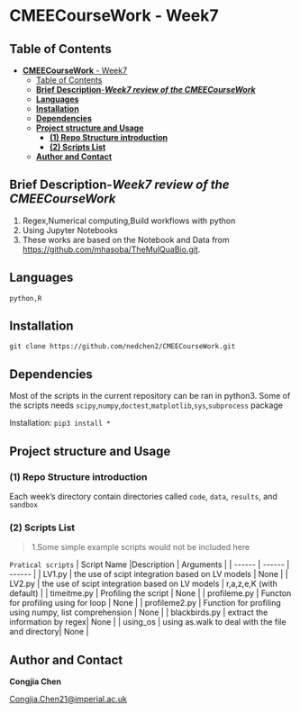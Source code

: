 # **CMEECourseWork** - Week7

## Table of Contents

- [**CMEECourseWork** - Week7](#cmeecoursework---week7)
  - [Table of Contents](#table-of-contents)
  - [**Brief Description**-***Week7 review of the CMEECourseWork***](#brief-description-week7-review-of-the-cmeecoursework)
  - [**Languages**](#languages)
  - [**Installation**](#installation)
  - [**Dependencies**](#dependencies)
  - [**Project structure and Usage**](#project-structure-and-usage)
    - [**(1) Repo Structure introduction**](#1-repo-structure-introduction)
    - [**(2) Scripts List**](#2-scripts-list)
  - [**Author and Contact**](#author-and-contact)

## **Brief Description**-***Week7 review of the CMEECourseWork***

1. Regex,Numerical computing,Build workflows with python
2. Using Jupyter Notebooks
3. These works are based on the Notebook and Data from https://github.com/mhasoba/TheMulQuaBio.git.

## **Languages**
```
python,R
```
## **Installation**
```
git clone https://github.com/nedchen2/CMEECourseWork.git
```

## **Dependencies** 

Most of the scripts in the current repository can be ran in python3. Some of the scripts needs `scipy`,`numpy`,`doctest`,`matplotlib`,`sys`,`subprocess` package

Installation: `pip3 install *`

## **Project structure and Usage**

### **(1) Repo Structure introduction**

Each week’s directory contain directories called `code`, `data`, `results`, and `sandbox` 

### **(2) Scripts List**
> 1.Some simple example scripts would not be included here

```Pratical scripts```
| Script Name |Description | Arguments |
| ------ | ------ | ------ |
| LV1.py | the use of scipt integration based on LV models | None |
| LV2.py | the use of scipt integration based on LV models |  r,a,z,e,K (with default) |
| timeitme.py |  Profiling the script | None |
| profileme.py |  Functon for profiling using for loop | None |
| profileme2.py |  Function for profiling using numpy, list comprehension | None |
| blackbirds.py |  extract the information by regex| None |
| using_os | using as.walk to deal with the file and directory| None |

## **Author and Contact**

**Congjia Chen**

Congjia.Chen21@imperial.ac.uk

